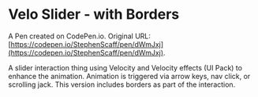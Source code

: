 # Velo Slider - with Borders

A Pen created on CodePen.io. Original URL: [https://codepen.io/StephenScaff/pen/dWmJxj](https://codepen.io/StephenScaff/pen/dWmJxj).

A slider interaction thing using Velocity and Velocity effects (UI Pack) to enhance the animation.  Animation is triggered via arrow keys, nav click, or scrolling jack.
This version includes borders as part of the interaction.
